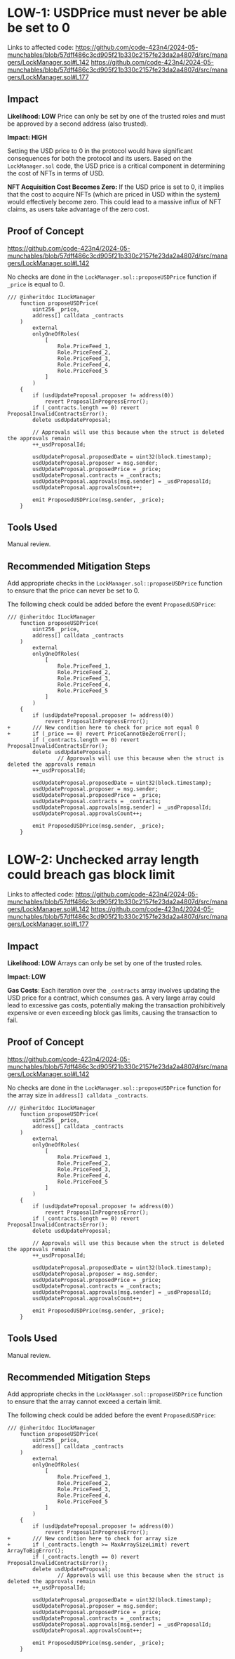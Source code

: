 # LOW-1: USDPrice must never be able be set to 0

Links to affected code:
https://github.com/code-423n4/2024-05-munchables/blob/57dff486c3cd905f21b330c2157fe23da2a4807d/src/managers/LockManager.sol#L142
https://github.com/code-423n4/2024-05-munchables/blob/57dff486c3cd905f21b330c2157fe23da2a4807d/src/managers/LockManager.sol#L177

## Impact

**Likelihood: LOW**
Price can only be set by one of the trusted roles and must be approved by a second address (also trusted).

**Impact: HIGH**

Setting the USD price to 0 in the protocol would have significant consequences for both the protocol and its users. Based on the ```LockManager.sol``` code, the USD price is a critical component in determining the cost of NFTs in terms of USD.

**NFT Acquisition Cost Becomes Zero:** If the USD price is set to 0, it implies that the cost to acquire NFTs (which are priced in USD within the system) would effectively become zero. This could lead to a massive influx of NFT claims, as users take advantage of the zero cost.

## Proof of Concept
https://github.com/code-423n4/2024-05-munchables/blob/57dff486c3cd905f21b330c2157fe23da2a4807d/src/managers/LockManager.sol#L142

No checks are done in the ```LockManager.sol::proposeUSDPrice``` function if ```_price``` is equal to 0.

```solidity
/// @inheritdoc ILockManager
    function proposeUSDPrice(
        uint256 _price,
        address[] calldata _contracts
    )
        external
        onlyOneOfRoles(
            [
                Role.PriceFeed_1,
                Role.PriceFeed_2,
                Role.PriceFeed_3,
                Role.PriceFeed_4,
                Role.PriceFeed_5
            ]
        )
    {
        if (usdUpdateProposal.proposer != address(0))
            revert ProposalInProgressError();
        if (_contracts.length == 0) revert ProposalInvalidContractsError();
        delete usdUpdateProposal;

        // Approvals will use this because when the struct is deleted the approvals remain
        ++_usdProposalId;

        usdUpdateProposal.proposedDate = uint32(block.timestamp);
        usdUpdateProposal.proposer = msg.sender;
        usdUpdateProposal.proposedPrice = _price;
        usdUpdateProposal.contracts = _contracts;
        usdUpdateProposal.approvals[msg.sender] = _usdProposalId;
        usdUpdateProposal.approvalsCount++;

        emit ProposedUSDPrice(msg.sender, _price);
    }
```

## Tools Used
Manual review.

## Recommended Mitigation Steps

Add appropriate checks in the `LockManager.sol::proposeUSDPrice` function to ensure that the price can never be set to 0.

The following check could be added before the event ```ProposedUSDPrice```:

```solidity
/// @inheritdoc ILockManager
    function proposeUSDPrice(
        uint256 _price,
        address[] calldata _contracts
    )
        external
        onlyOneOfRoles(
            [
                Role.PriceFeed_1,
                Role.PriceFeed_2,
                Role.PriceFeed_3,
                Role.PriceFeed_4,
                Role.PriceFeed_5
            ]
        )
    {
        if (usdUpdateProposal.proposer != address(0))
            revert ProposalInProgressError();
+       /// New condition here to check for price not equal 0
+       if (_price == 0) revert PriceCannotBeZeroError();
        if (_contracts.length == 0) revert ProposalInvalidContractsError();
        delete usdUpdateProposal;
                // Approvals will use this because when the struct is deleted the approvals remain
        ++_usdProposalId;

        usdUpdateProposal.proposedDate = uint32(block.timestamp);
        usdUpdateProposal.proposer = msg.sender;
        usdUpdateProposal.proposedPrice = _price;
        usdUpdateProposal.contracts = _contracts;
        usdUpdateProposal.approvals[msg.sender] = _usdProposalId;
        usdUpdateProposal.approvalsCount++;

        emit ProposedUSDPrice(msg.sender, _price);
    }
```

# LOW-2: Unchecked array length could breach gas block limit

Links to affected code:
https://github.com/code-423n4/2024-05-munchables/blob/57dff486c3cd905f21b330c2157fe23da2a4807d/src/managers/LockManager.sol#L142
https://github.com/code-423n4/2024-05-munchables/blob/57dff486c3cd905f21b330c2157fe23da2a4807d/src/managers/LockManager.sol#L177

## Impact

**Likelihood: LOW**
Arrays can only be set by one of the trusted roles.

**Impact: LOW**

**Gas Costs**: Each iteration over the ```_contracts``` array involves updating the USD price for a contract, which consumes gas. A very large array could lead to excessive gas costs, potentially making the transaction prohibitively expensive or even exceeding block gas limits, causing the transaction to fail.

## Proof of Concept
https://github.com/code-423n4/2024-05-munchables/blob/57dff486c3cd905f21b330c2157fe23da2a4807d/src/managers/LockManager.sol#L142

No checks are done in the ```LockManager.sol::proposeUSDPrice``` function for the array size in ```address[] calldata _contracts```.

```solidity
/// @inheritdoc ILockManager
    function proposeUSDPrice(
        uint256 _price,
        address[] calldata _contracts
    )
        external
        onlyOneOfRoles(
            [
                Role.PriceFeed_1,
                Role.PriceFeed_2,
                Role.PriceFeed_3,
                Role.PriceFeed_4,
                Role.PriceFeed_5
            ]
        )
    {
        if (usdUpdateProposal.proposer != address(0))
            revert ProposalInProgressError();
        if (_contracts.length == 0) revert ProposalInvalidContractsError();
        delete usdUpdateProposal;

        // Approvals will use this because when the struct is deleted the approvals remain
        ++_usdProposalId;

        usdUpdateProposal.proposedDate = uint32(block.timestamp);
        usdUpdateProposal.proposer = msg.sender;
        usdUpdateProposal.proposedPrice = _price;
        usdUpdateProposal.contracts = _contracts;
        usdUpdateProposal.approvals[msg.sender] = _usdProposalId;
        usdUpdateProposal.approvalsCount++;

        emit ProposedUSDPrice(msg.sender, _price);
    }
```

## Tools Used
Manual review.

## Recommended Mitigation Steps

Add appropriate checks in the `LockManager.sol::proposeUSDPrice` function to ensure that the array cannot exceed a certain limit.

The following check could be added before the event ```ProposedUSDPrice```:

```solidity
/// @inheritdoc ILockManager
    function proposeUSDPrice(
        uint256 _price,
        address[] calldata _contracts
    )
        external
        onlyOneOfRoles(
            [
                Role.PriceFeed_1,
                Role.PriceFeed_2,
                Role.PriceFeed_3,
                Role.PriceFeed_4,
                Role.PriceFeed_5
            ]
        )
    {
        if (usdUpdateProposal.proposer != address(0))
            revert ProposalInProgressError();
+       /// New condition here to check for array size
+       if (_contracts.length >= MaxArraySizeLimit) revert ArrayToBigError();
        if (_contracts.length == 0) revert ProposalInvalidContractsError();
        delete usdUpdateProposal;
                // Approvals will use this because when the struct is deleted the approvals remain
        ++_usdProposalId;

        usdUpdateProposal.proposedDate = uint32(block.timestamp);
        usdUpdateProposal.proposer = msg.sender;
        usdUpdateProposal.proposedPrice = _price;
        usdUpdateProposal.contracts = _contracts;
        usdUpdateProposal.approvals[msg.sender] = _usdProposalId;
        usdUpdateProposal.approvalsCount++;

        emit ProposedUSDPrice(msg.sender, _price);
    }
```